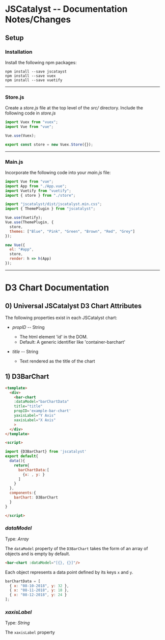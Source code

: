 # JSCatalyst -- Documentation Notes/Changes

## Setup

### Installation

Install the following npm packages:

```
npm install --save jscatayst
npm install --save vuex
npm install --save vuetify
```

---

### Store.js

Create a _store.js_ file at the top level of the _src/_ directory.
Include the following code in _store.js_

```js
import Vuex from "vuex";
import Vue from "vue";

Vue.use(Vuex);

export const store = new Vuex.Store({});
```

---

### Main.js

Incorporate the following code into your _main.js_ file:

```js
import Vue from "vue";
import App from "./App.vue";
import Vuetify from "vuetify";
import { store } from "./store";

import "jscatalyst/dist/jscatalyst.min.css";
import { ThemePlugin } from "jscatalyst";

Vue.use(Vuetify);
Vue.use(ThemePlugin, {
  store,
  themes: ["Blue", "Pink", "Green", "Brown", "Red", "Grey"]
});

new Vue({
  el: "#app",
  store,
  render: h => h(App)
});
```

---

# D3 Chart Documentation

## 0) Universal JSCatalyst D3 Chart Attributes

The following properties exist in each JSCatalyst chart:

- _propID_ -- String

  - The html element 'id' in the DOM.
  - Default: A generic identifier like 'container-barchart'

- _title_ -- String

  - Text rendered as the title of the chart

## 1) D3BarChart

```html
<template>
  <div>
    <bar-chart
    :dataModel="barChartData"
    title="title"
    propID='example-bar-chart'
    yaxisLabel="Y Axis"
    xaxisLabel="X Axis"
    >
  </div>
</template>

<script>

import {D3BarChart} from 'jscatalyst'
export default{
  data(){
    return{
      barChartData:[
        {x: , y: }
      ]
    }
  },
  components:{
    barChart: D3BarChart
  }
}

</script>
```

### _dataModel_

Type: _Array_

The `dataModel` property of the `D3BarChart` takes the form of an array of objects and is empty by default.

```html
<bar-chart :dataModel="[{}, {}]"/>
```

Each object represents a data point defined by its keys `x` and `y`.

```js
barChartData = [
  { x: "08-10-2018", y: 32 },
  { x: "08-11-2018", y: 18 },
  { x: "08-12-2018", y: 24 }
];
```

### _xaxisLabel_

Type: _String_

The `xaxisLabel` property
